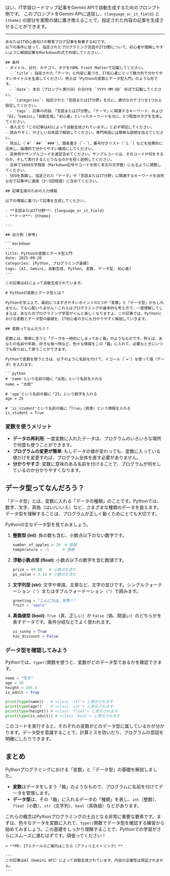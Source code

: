 はい、IT学習ロードマップ記事をGemini APIで自動生成するためのプロンプト例です。
このプロンプトをGemini APIに送信し、`{language_or_it_field}` と `{theme}` の部分を実際の値に置き換えることで、指定された内容の記事を生成させることができます。

---

```
あなたはIT初心者向けの教育ブログ記事を執筆するAIです。
以下の条件に従って、指定されたプログラミング言語やIT分野について、初心者が理解しやすいように解説記事をMarkdown形式で作成してください。

## 条件
- タイトル、日付、カテゴリ、タグをYAML Front Matterで記載してください。
  - `title`: 指定された「テーマ」と内容に基づき、IT初心者にとって魅力的で分かりやすいタイトルを生成してください。例えば「Pythonの変数とデータ型入門」のような形です。
  - `date`: 本日（プロンプト実行日）の日付を `YYYY-MM-DD` 形式で記載してください。
  - `categories`: 指定された「言語またはIT分野」を元に、適切なカテゴリを1つ以上設定してください。
  - `tags`: 記事の内容、「言語またはIT分野」、「テーマ」に関連するキーワード、および「AI」「Gemini」「自動生成」「初心者」といったキーワードを元に、5つ程度のタグを生成してください。
- 導入文で「この記事はAIによって自動生成されています。」と必ず明記してください。
- 読みやすく、やさしい日本語で解説してください。専門用語には簡単な説明を加えてください。
- 見出し（`#` `##` `###`）、箇条書き（`-`）、番号付きリスト（`1.`）などを効果的に活用し、論理的で分かりやすい構成にしてください。
- 具体例やサンプルコードを適宜含めてください。サンプルコードは、そのコードが何をするのか、そして実行するとどうなるのかを短く説明してください。
- 全体で1000文字程度（Markdown記号やコードを除く本文の文字数）になるように調整してください。
- SEOを意識し、指定された「テーマ」や「言語またはIT分野」に関連するキーワードを自然な形で記事中に適度（3〜5回程度）に含めてください。

## 記事生成のための入力情報

以下の情報に基づいて記事を生成してください。

- **言語またはIT分野**: {language_or_it_field}
- **テーマ**: {theme}

---

## 出力例 (参考)

```markdown
---
title: Pythonの変数とデータ型入門
date: 2025-09-20
categories: [Python, プログラミング基礎]
tags: [AI, Gemini, 自動生成, Python, 変数, データ型, 初心者]
---

この記事はAIによって自動生成されています。

# Pythonの変数とデータ型とは？

Pythonを学ぶ上で、最初につまずきやすいポイントの1つが「変数」と「データ型」かもしれません。でも心配いりません！これらはプログラミングの基本的な考え方で、一度理解してしまえば、あなたのプログラミング学習がぐんと楽しくなりますよ。この記事では、Pythonにおける変数とデータ型の基礎を、IT初心者の方にも分かりやすく解説していきます。

## 変数ってなんだろう？

変数とは、簡単に言うと「データを一時的にしまっておく箱」のようなものです。例えば、あなたの名前や年齢、好きな食べ物など、色々な情報をこの「箱」に入れて、必要なときにいつでも取り出して使うことができます。

Pythonで変数を使うときは、以下のように名前を付けて、イコール（`=`）を使って値（データ）を入れます。

```python
# 'name'という名前の箱に「太郎」という名前を入れる
name = "太郎"

# 'age'という名前の箱に「25」という数字を入れる
age = 25

# 'is_student'という名前の箱に「True」（真実）という情報を入れる
is_student = True
```

### 変数を使うメリット

-   **データの再利用**: 一度変数に入れたデータは、プログラムのいろいろな場所で何度も使うことができます。
-   **プログラムの変更が簡単**: もしデータの値が変わっても、変数に入っている値だけを変更すれば、プログラム全体を直す必要がありません。
-   **分かりやすさ**: 変数に意味のある名前を付けることで、プログラムが何をしているのか分かりやすくなります。

## データ型ってなんだろう？

「データ型」とは、変数に入れる「データの種類」のことです。Pythonでは、数字、文字、真偽（はい/いいえ）など、さまざまな種類のデータを扱えます。データ型を理解することは、プログラムが正しく動くためにとても大切です。

Pythonの主なデータ型を見てみましょう。

1.  **整数型 (int)**: 負の数も含む、小数点以下のない数字です。
    ```python
    number_of_apples = 10  # 整数
    temperature = -5      # 整数
    ```
2.  **浮動小数点型 (float)**: 小数点以下の数字を含む数値です。
    ```python
    price = 99.80   # 小数点を含む
    pi_value = 3.14 # 小数点を含む
    ```
3.  **文字列型 (str)**: 文字や単語、文章など、文字の並びです。シングルクォーテーション（`'`）またはダブルクォーテーション（`"`）で囲みます。
    ```python
    greeting = "こんにちは、世界！"
    fruit = 'apple'
    ```
4.  **真偽値型 (bool)**: `True`（真、正しい）か `False`（偽、間違い）のどちらかを表すデータです。条件分岐などでよく使われます。
    ```python
    is_sunny = True
    has_discount = False
    ```

### データ型を確認してみよう

Pythonでは、`type()`関数を使うと、変数がどのデータ型であるかを確認できます。

```python
name = "花子"
age = 30
height = 165.5
is_adult = True

print(type(name))   # <class 'str'> と表示されます
print(type(age))    # <class 'int'> と表示されます
print(type(height)) # <class 'float'> と表示されます
print(type(is_adult)) # <class 'bool'> と表示されます
```
このコードを実行すると、それぞれの変数がどのデータ型に属しているかが分かります。データ型を意識することで、計算ミスを防いだり、プログラムの意図を明確にしたりできます。

## まとめ

Pythonプログラミングにおける「変数」と「データ型」の基礎を解説しました。

-   **変数**はデータをしまう「箱」のようなもので、プログラムに名前を付けてデータを管理します。
-   **データ型**は、その「箱」に入れるデータの「種類」を表し、`int`（整数）、`float`（小数）、`str`（文字列）、`bool`（真偽値）などがあります。

これらの概念はPythonプログラミングの土台となる非常に重要な要素です。まずは、色々なデータを変数に入れて、`type()`関数でデータ型を確認する練習から始めてみましょう。この基礎をしっかり理解することで、Pythonでの学習がさらにスムーズに進むはずです。頑張ってください！
```
> **PR: ITスクールのご案内はこちら（アフィリエイトリンク）**

---
この記事はAI（Gemini API）によって自動生成されています。内容の正確性は保証されません。
---
